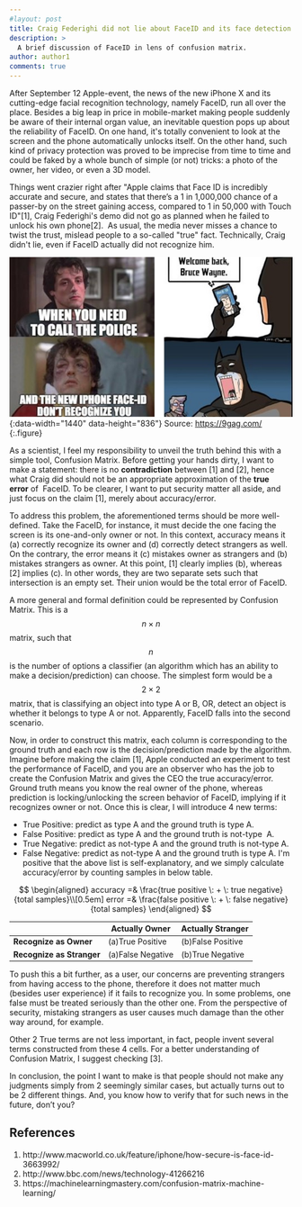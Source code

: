 ```yaml
---
#layout: post
title: Craig Federighi did not lie about FaceID and its face detection accuracy
description: >
  A brief discussion of FaceID in lens of confusion matrix.
author: author1
comments: true
---
```


After September 12 Apple-event, the news of the new iPhone X and its cutting-edge facial recognition technology, namely FaceID, run all over the place. Besides a big leap in price in mobile-market making people suddenly be aware of their internal organ value, an inevitable question pops up about the reliability of FaceID. On one hand, it's totally convenient to look at the screen and the phone automatically unlocks itself. On the other hand, such kind of privacy protection was proved to be imprecise from time to time and could be faked by a whole bunch of simple (or not) tricks: a photo of the owner, her video, or even a 3D model.

Things went crazier right after "Apple claims that Face ID is incredibly accurate and secure, and states that there’s a 1 in 1,000,000 chance of a passer-by on the street gaining access, compared to 1 in 50,000 with Touch ID"[1], Craig Federighi's demo did not go as planned when he failed to unlock his own phone[2].  As usual, the media never misses a chance to twist the trust, mislead people to a so-called "true" fact. Technically, Craig didn't lie, even if FaceID actually did not recognize him.

![Batman Rocky](/assets/blog/2017-09-15/batman_rocky.jpg){:data-width="1440" data-height="836"}
Source: https://9gag.com/
{:.figure}

As a scientist, I feel my responsibility to unveil the truth behind this with a simple tool, Confusion Matrix. Before getting your hands dirty, I want to make a statement: there is no <strong>contradiction</strong> between [1] and [2], hence what Craig did should not be an appropriate approximation of the <strong>true error</strong> of  FaceID. To be clearer, I want to put security matter all aside, and just focus on the claim [1], merely about accuracy/error.

To address this problem, the aforementioned terms should be more well-defined. Take the FaceID, for instance, it must decide the one facing the screen is its one-and-only owner or not. In this context, accuracy means it (a) correctly recognize its owner and (d) correctly detect strangers as well. On the contrary, the error means it (c) mistakes owner as strangers and (b) mistakes strangers as owner. At this point, [1] clearly implies (b), whereas [2] implies (c). In other words, they are two separate sets such that intersection is an empty set. Their union would be the total error of FaceID.

A more general and formal definition could be represented by Confusion Matrix. This is a $$n \times n$$ matrix, such that $$n$$ is the number of options a classifier (an algorithm which has an ability to make a decision/prediction) can choose. The simplest form would be a $$2 \times 2$$ matrix, that is classifying an object into type A or B, OR, detect an object is whether it belongs to type A or not. Apparently, FaceID falls into the second scenario.

Now, in order to construct this matrix, each column is corresponding to the ground truth and each row is the decision/prediction made by the algorithm. Imagine before making the claim [1], Apple conducted an experiment to test the performance of FaceID, and you are an observer who has the job to create the Confusion Matrix and gives the CEO the true accuracy/error. Ground truth means you know the real owner of the phone, whereas prediction is locking/unlocking the screen behavior of FaceID, implying if it recognizes owner or not. Once this is clear, I will introduce 4 new terms:

- True Positive: predict as type A and the ground truth is type A.
- False Positive: predict as type A and the ground truth is not-type  A.
- True Negative: predict as not-type A and the ground truth is not-type A.
- False Negative: predict as not-type A and the ground truth is type A.
I'm positive that the above list is self-explanatory, and we simply calculate accuracy/error by counting samples in below table.

$$
\begin{aligned} 
accuracy =& \frac{true positive \: + \: true negative}{total samples}\\[0.5em]
error =& \frac{false positive \: + \: false negative}{total samples}
\end{aligned}
$$

||**Actually Owner**|**Actually Stranger**|
|-------------------------|-------------------------|-------------------------|
|**Recognize as Owner**|(a)True Positive|(b)False Positive|
|**Recognize as Stranger**|(a)False Negative|(b)True Negative|

To push this a bit further, as a user, our concerns are preventing strangers from having access to the phone, therefore it does not matter much (besides user experience) if it fails to recognize you. In some problems, one false must be treated seriously than the other one. From the perspective of security, mistaking strangers as user causes much damage than the other way around, for example.

Other 2 True terms are not less important, in fact, people invent several terms constructed from these 4 cells. For a better understanding of Confusion Matrix, I suggest checking [3].

In conclusion, the point I want to make is that people should not make any judgments simply from 2 seemingly similar cases, but actually turns out to be 2 different things. And, you know how to verify that for such news in the future, don’t you?

## References

<ol> 
  <li>http://www.macworld.co.uk/feature/iphone/how-secure-is-face-id-3663992/</li>
  <li>http://www.bbc.com/news/technology-41266216</li>
  <li>https://machinelearningmastery.com/confusion-matrix-machine-learning/</li>
</ol>